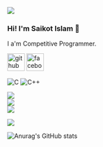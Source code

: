 ![](https://raw.githubusercontent.com/halfrost/halfrost/master/icons/header_.png)
### Hi! I'm Saikot Islam 👋 
I a'm Competitive Programmer.


[<img src='https://cdn.jsdelivr.net/npm/simple-icons@3.0.1/icons/github.svg' alt='github' height='40'>](https://github.com/https://github.com/saikotislam)  [<img src='https://cdn.jsdelivr.net/npm/simple-icons@3.0.1/icons/facebook.svg' alt='facebook' height='40'>](https://www.facebook.com/https://www.facebook.com/saikotislam.shuvo.3)  






![C](https://img.shields.io/badge/c-%2300599C.svg?style=for-the-badge&logo=c&logoColor=white) ![C++](https://img.shields.io/badge/c++-%2300599C.svg?style=for-the-badge&logo=c%2B%2B&logoColor=white)

![](https://github-readme-stats.vercel.app/api?username=saikotislam&theme=bear&hide_border=false&include_all_commits=true&count_private=true)<br/>
![](https://github-readme-streak-stats.herokuapp.com/?user=saikotislam&theme=bear&hide_border=false)<br/>
![](https://github-readme-stats.vercel.app/api/top-langs/?username=saikotislam&theme=bear&hide_border=false&include_all_commits=true&count_private=true&layout=compact)


![](https://github-profile-trophy.vercel.app/?username=saikotislam&theme=radical&no-frame=true&no-bg=false&margin-w=4)



![Anurag's GitHub stats](https://github-readme-stats.vercel.app/api?username=anuraghazra&theme=dark&show_icons=true)

